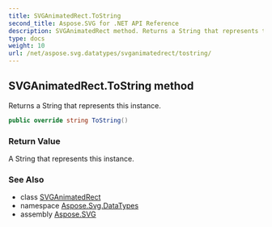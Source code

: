 ```yaml
---
title: SVGAnimatedRect.ToString
second_title: Aspose.SVG for .NET API Reference
description: SVGAnimatedRect method. Returns a String that represents this instance
type: docs
weight: 10
url: /net/aspose.svg.datatypes/svganimatedrect/tostring/
---
```

## SVGAnimatedRect.ToString method

Returns a String that represents this instance.

```csharp
public override string ToString()
```

### Return Value

A String that represents this instance.

### See Also

* class [SVGAnimatedRect](../)
* namespace [Aspose.Svg.DataTypes](../../../aspose.svg.datatypes/)
* assembly [Aspose.SVG](../../../)
